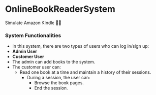 # OnlineBookReaderSystem
Simulate Amazon Kindle 🔲📖

### System Functionalities
  - In this system, there are two types of users who can log in/sign up:
  - **Admin User**
  - **Customer User**
- The admin can add books to the system.
- The customer user can:
  - Read one book at a time and maintain a history of their sessions.
    - During a session, the user can:
      - Browse the book pages.
      - End the session.
